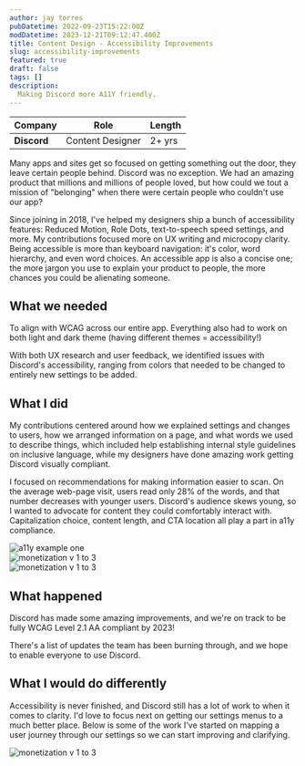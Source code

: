 ```yaml
---
author: jay torres
pubDatetime: 2022-09-23T15:22:00Z
modDatetime: 2023-12-21T09:12:47.400Z
title: Content Design - Accessibility Improvements
slug: accessibility-improvements
featured: true
draft: false
tags: []
description:
  Making Discord more A11Y friendly.
---
```


 Company          | Role                                                                                | Length                                       |
| ------------------ | ------------------------------------------------------------------------------------------- | --------------------------------------------- |
| **Discord**        | Content Designer                                                                    | 2+ yrs                       |

Many apps and sites get so focused on getting something out the door, they leave certain people behind. Discord was no exception. We had an amazing product that millions and millions of people loved, but how could we tout a mission of "belonging" when there were certain people who couldn't use our app?

Since joining in 2018, I've helped my designers ship a bunch of accessibility features: Reduced Motion, Role Dots, text-to-speech speed settings, and more. My contributions focused more on UX writing and microcopy clarity. Being accessible is more than keyboard navigation: it's color, word hierarchy, and even word choices. An accessible app is also a concise one; the more jargon you use to explain your product to people, the more chances you could be alienating someone.

## What we needed
To align with WCAG across our entire app. Everything also had to work on both light and dark theme (having different themes = accessibility!)

With both UX research and user feedback, we identified issues with Discord's accessibility, ranging from colors that needed to be changed to entirely new settings to be added.

## What I did
My contributions centered around how we explained settings and changes to users, how we arranged information on a page, and what words we used to describe things, which included help establishing internal style guidelines on inclusive language, while my designers have done amazing work getting Discord visually compliant.

I focused on recommendations for making information easier to scan. On the average web-page visit, users read only 28% of the words, and that number decreases with younger users. Discord's audience skews young, so I wanted to advocate for content they could comfortably interact with. Capitalization choice, content length, and CTA location all play a part in a11y compliance.

<div>
  <img src="/assets/ex_1_a11y.png" alt="a11y example one">
</div>

<div>
  <img src="/assets/ex_2_a11y.png" alt="monetization v 1 to 3">
</div>

<div>
  <img src="/assets/ex_3_a11y.png" alt="monetization v 1 to 3">
</div>

## What happened
Discord has made some amazing improvements, and we're on track to be fully WCAG Level 2.1 AA compliant by 2023!

There's a list of updates the team has been burning through, and we hope to enable everyone to use Discord.

## What I would do differently
Accessibility is never finished, and Discord still has a lot of work to when it comes to clarity. I'd love to focus next on getting our settings menus to a much better place. Below is some of the work I've started on mapping a user journey through our settings so we can start improving and clarifying.

<div>
  <img src="/assets/ex_4_a11y.png" alt="monetization v 1 to 3">
</div>